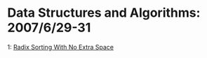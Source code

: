 # Data Structures and Algorithms: 2007/6/29-31  
1: [Radix Sorting With No Extra Space](https://doi.org/10.48550/arXiv.0706.4107)  